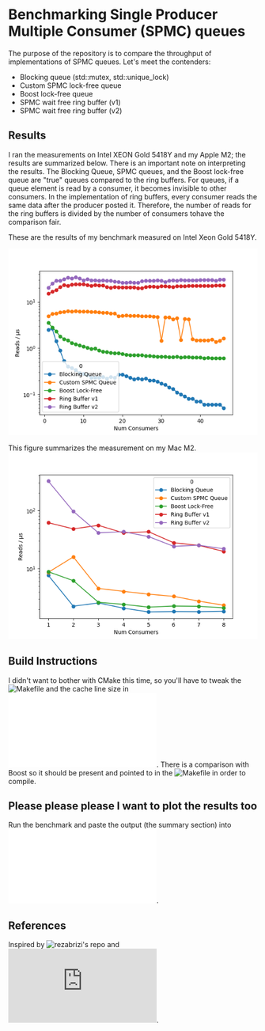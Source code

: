 # Benchmarking Single Producer Multiple Consumer (SPMC) queues

The purpose of the repository is to compare the throughput of implementations of
SPMC queues. Let's meet the contenders:

- Blocking queue (std::mutex, std::unique_lock)
- Custom SPMC lock-free queue
- Boost lock-free queue
- SPMC wait free ring buffer (v1)
- SPMC wait free ring buffer (v2)

## Results
I ran the measurements on Intel XEON Gold 5418Y and my Apple M2; the results are summarized below.
There is an important note on interpreting the results.
The Blocking Queue, SPMC queues, and the Boost lock-free queue are "true" queues compared to the ring buffers.
For queues, if a queue element is read by a consumer, it becomes invisible to other consumers. 
In the implementation of ring buffers, every consumer reads the same data after the producer posted it.
Therefore, the number of reads for the ring buffers is divided by the number of consumers tohave the comparison fair.


These are the results of my benchmark measured on Intel Xeon Gold 5418Y.

![Intel XEON Gold 5418Y](img/benchmark_intel.png)


This figure summarizes the measurement on my Mac M2.
![Apple M2](img/benchmark_mac.png)

## Build Instructions
I didn't want to bother with CMake this time, so you'll have to tweak the ![Makefile](Makefile) and the cache line size in ![defs.hpp](defs.hpp).
There is a comparison with Boost so it should be present and pointed to in the ![Makefile](Makefile) in order to compile.


## Please please please I want to plot the results too
Run the benchmark and paste the output (the summary section) into ![this script](plotting/plot_benchmark.py).

## References
Inspired by
![rezabrizi's repo](https://youtu.be/8uAW5FQtcvE) and 
![David Gross' talk](https://github.com/rezabrizi/SPMC-Queue/blob/main/README.md).
